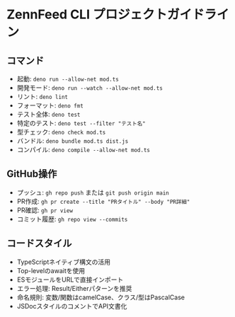 # ZennFeed CLI プロジェクトガイドライン

## コマンド

- 起動: `deno run --allow-net mod.ts`
- 開発モード: `deno run --watch --allow-net mod.ts`
- リント: `deno lint`
- フォーマット: `deno fmt`
- テスト全体: `deno test`
- 特定のテスト: `deno test --filter "テスト名"`
- 型チェック: `deno check mod.ts`
- バンドル: `deno bundle mod.ts dist.js`
- コンパイル: `deno compile --allow-net mod.ts`

## GitHub操作

- プッシュ: `gh repo push` または `git push origin main`
- PR作成: `gh pr create --title "PRタイトル" --body "PR詳細"`
- PR確認: `gh pr view`
- コミット履歴: `gh repo view --commits`

## コードスタイル

- TypeScriptネイティブ構文の活用
- Top-levelのawaitを使用
- ESモジュールをURLで直接インポート
- エラー処理: Result/Eitherパターンを推奨
- 命名規則: 変数/関数はcamelCase、クラス/型はPascalCase
- JSDocスタイルのコメントでAPI文書化
